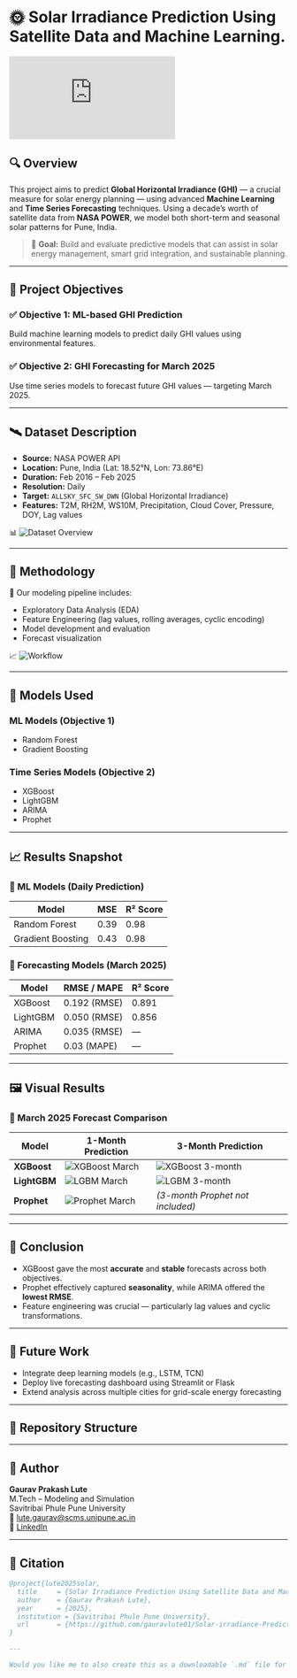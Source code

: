 # 🌞 Solar Irradiance Prediction Using Satellite Data and Machine Learning.

![Preview](https://github.com/gauravlute01/Solar-irradiance-Prediction-Using-Satellite-Data-and-Machine-Learning./blob/main/Gaurav_Lute_MT2313poster.pdf)

## 🔍 Overview

This project aims to predict **Global Horizontal Irradiance (GHI)** — a crucial measure for solar energy planning — using advanced **Machine Learning** and **Time Series Forecasting** techniques. Using a decade’s worth of satellite data from **NASA POWER**, we model both short-term and seasonal solar patterns for Pune, India.

> 🎯 **Goal:** Build and evaluate predictive models that can assist in solar energy management, smart grid integration, and sustainable planning.

---

## 📌 Project Objectives

### ✅ Objective 1: ML-based GHI Prediction  
Build machine learning models to predict daily GHI values using environmental features.

### ✅ Objective 2: GHI Forecasting for March 2025  
Use time series models to forecast future GHI values — targeting March 2025.

---

## 🛰️ Dataset Description

- **Source:** NASA POWER API  
- **Location:** Pune, India (Lat: 18.52°N, Lon: 73.86°E)  
- **Duration:** Feb 2016 – Feb 2025  
- **Resolution:** Daily  
- **Target:** `ALLSKY_SFC_SW_DWN` (Global Horizontal Irradiance)  
- **Features:** T2M, RH2M, WS10M, Precipitation, Cloud Cover, Pressure, DOY, Lag values

📊 ![Dataset Overview](https://github.com/gauravlute01/Solar-irradiance-Prediction-Using-Satellite-Data-and-Machine-Learning./blob/main/Plots/Dataset_description.png)

---

## 🔧 Methodology

📂 Our modeling pipeline includes:
- Exploratory Data Analysis (EDA)
- Feature Engineering (lag values, rolling averages, cyclic encoding)
- Model development and evaluation
- Forecast visualization

📈 ![Workflow](https://github.com/gauravlute01/Solar-irradiance-Prediction-Using-Satellite-Data-and-Machine-Learning./blob/main/Plots/Flow%20Chart.png)

---

## 🤖 Models Used

### ML Models (Objective 1)
- Random Forest  
- Gradient Boosting  

### Time Series Models (Objective 2)
- XGBoost  
- LightGBM  
- ARIMA  
- Prophet  

---

## 📈 Results Snapshot

### 🧠 ML Models (Daily Prediction)

| Model            | MSE   | R² Score |
|------------------|-------|----------|
| Random Forest    | 0.39  | 0.98     |
| Gradient Boosting| 0.43  | 0.98     |

### 🔮 Forecasting Models (March 2025)

| Model      | RMSE / MAPE | R² Score |
|------------|-------------|----------|
| XGBoost    | 0.192 (RMSE)| 0.891    |
| LightGBM   | 0.050 (RMSE)| 0.856    |
| ARIMA      | 0.035 (RMSE)| —        |
| Prophet    | 0.03 (MAPE) | —        |

---

## 🖼️ Visual Results

### 📅 March 2025 Forecast Comparison

| Model        | 1-Month Prediction | 3-Month Prediction |
|--------------|--------------------|---------------------|
| **XGBoost**  | ![XGBoost March](plots/Xgboost_march.png) | ![XGBoost 3-month](plots/xgboost_three.png) |
| **LightGBM** | ![LGBM March](https://github.com/gauravlute01/Solar-irradiance-Prediction-Using-Satellite-Data-and-Machine-Learning./blob/main/Plots/Lightgbm_one.png) | ![LGBM 3-month](https://github.com/gauravlute01/Solar-irradiance-Prediction-Using-Satellite-Data-and-Machine-Learning./blob/main/Plots/Lightgbm_three.png) |
| **Prophet**  | ![Prophet March](plots/prophet_one.png) | _(3-month Prophet not included)_ |

---

## 📝 Conclusion

- XGBoost gave the most **accurate** and **stable** forecasts across both objectives.
- Prophet effectively captured **seasonality**, while ARIMA offered the **lowest RMSE**.
- Feature engineering was crucial — particularly lag values and cyclic transformations.

---

## 🚀 Future Work

- Integrate deep learning models (e.g., LSTM, TCN)
- Deploy live forecasting dashboard using Streamlit or Flask
- Extend analysis across multiple cities for grid-scale energy forecasting

---

## 📁 Repository Structure


---

## 👤 Author

**Gaurav Prakash Lute**  
M.Tech – Modeling and Simulation  
Savitribai Phule Pune University  
📧 lute.gaurav@scms.unipune.ac.in  
🔗 [LinkedIn](https://www.linkedin.com/in/gauravlute01)

---

## 📌 Citation

```bibtex
@project{lute2025solar,
  title     = {Solar Irradiance Prediction Using Satellite Data and Machine Learning},
  author    = {Gaurav Prakash Lute},
  year      = {2025},
  institution = {Savitribai Phule Pune University},
  url       = {https://github.com/gauravlute01/Solar-irradiance-Prediction-Using-Satellite-Data-and-Machine-Learning}
}

---

Would you like me to also create this as a downloadable `.md` file for uploading directly to your GitHub repo?
